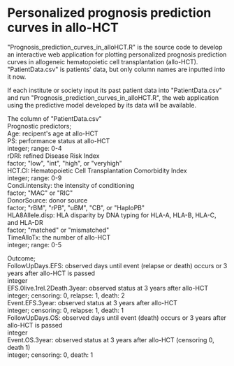 # Personalized prognosis prediction curves in allo-HCT

<p>"Prognosis_prediction_curves_in_alloHCT.R" is the source code to develop an interactive web application for plotting personalized prognosis prediction curves in allogeneic hematopoietic cell transplantation (allo-HCT).<br/> 
"PatientData.csv" is patients' data, but only column names are inputted into it now.</p>

<p>If each institute or society input its past patient data into "PatientData.csv" and run "Prognosis_prediction_curves_in_alloHCT.R", the web application using the predictive model developed by its data will be available.</p>

<p>The column of "PatientData.csv"<br/> 
Prognostic predictors;<br/> 
Age: recipent's age at allo-HCT<br/> 
PS: performance status at allo-HCT<br/> 
  integer; range: 0-4<br/> 
rDRI: refined Disease Risk Index<br/>  
  factor; "low", "int", "high", or "veryhigh"<br/>  
HCT.CI: Hematopoietic Cell Transplantation Comorbidity Index<br/> 
  integer; range: 0-9<br/> 
Condi.intensity: the intensity of conditioning<br/> 
  factor; "MAC" or "RIC"<br/> 
DonorSource: donor source<br/> 
  factor; "rBM", "rPB", "uBM", "CB", or "HaploPB"<br/> 
HLA8Allele.disp: HLA disparity by DNA typing for HLA-A, HLA-B, HLA-C, and HLA-DR<br/> 
  factor; "matched" or "mismatched"<br/> 
TimeAlloTx: the number of allo-HCT<br/>
  integer; range: 0-5</p> 

<p>Outcome;<br/> 
FollowUpDays.EFS: observed days until event (relapse or death) occurs or 3 years after allo-HCT is passed<br/> 
  integer<br/> 
EFS.0live.1rel.2Death.3year: observed status at 3 years after allo-HCT <br/> 
  integer; censoring: 0, relapse: 1, death: 2<br/> 
Event.EFS.3year: observed status at 3 years after allo-HCT<br/> 
  integer; censoring: 0, relapse: 1, death: 1<br/>
FollowUpDays.OS: observed days until event (death) occurs or 3 years after allo-HCT is passed<br/>
  integer<br/> 
Event.OS.3year: observed status at 3 years after allo-HCT (censoring 0, death 1)<br/>
  integer; censoring: 0, death: 1</p> 
